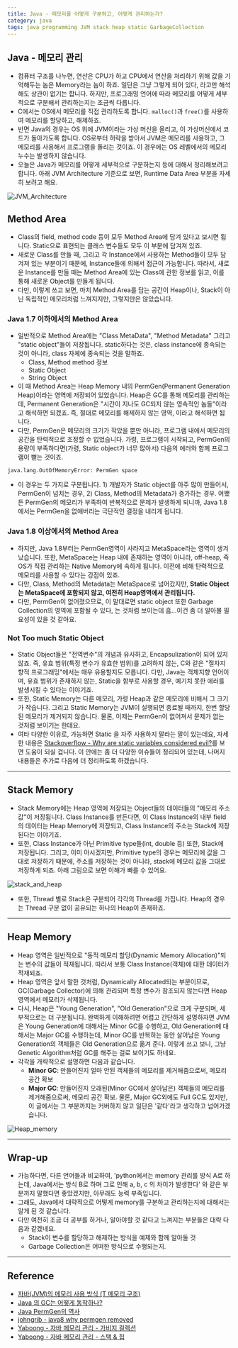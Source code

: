 ```yaml
---
title: Java - 메모리를 어떻게 구분하고, 어떻게 관리하는가?
category: java
tags: java programming JVM stack heap static GarbageCollection
---
```


## Java - 메모리 관리

- 컴퓨터 구조를 나누면, 연산은 CPU가 하고 CPU에서 연산을 처리하기 위해 값을 기억해두는 놈은 Memory라는 놈이 하죠. 일단은 그냥 그렇게 되어 있다, 라고만 해석해도 상관이 없기는 합니다. 하지만, 프로그래밍 언어에 따라 메모리를 어떻게 세부적으로 구분해서 관리하는지는 조금씩 다릅니다.
- C에서는 OS에서 메모리를 직접 관리하도록 합니다. `malloc()`과 `free()`를 사용하여 메모리를 할당하고, 해제하죠.
- 반면 Java의 경우는 OS 위에 JVM이라는 가상 머신을 올리고, 이 가상머신에서 코드가 돌아가도록 합니다. OS로부터 허락을 받아서 JVM은 메모리를 사용하고, 그 메모리를 사용해서 프로그램을 돌리는 것이죠. 이 경우에는 OS 레벨에서의 메모리 누수는 발생하지 않습니다.
- 오늘은 Java가 메모리를 어떻게 세부적으로 구분하는지 등에 대해서 정리해보려고 합니다. 아래 JVM Architecture 기준으로 보면, Runtime Data Area 부분을 자세히 보려고 해요.

![JVM_Architecture](https://i2.wp.com/blogitwithsatyam.com/wp-content/uploads/2018/06/jvm-architecture.png?resize=720%2C471&ssl=1)

## Method Area 

- Class의 field, method code 등이 모두 Method Area에 담겨 있다고 보시면 됩니다. Static으로 표현되는 클래스 변수들도 모두 이 부분에 담겨져 있죠.
- 새로운 Class를 만들 때, 그리고 각 Instance에서 사용하는 Method들이 모두 담겨져 있는 부분이기 때문에, Instance들에 의해서 접근이 가능합니다. 따라서, 새로운 Instance를 만들 때는 Method Area에 있는 Class에 관한 정보를 읽고, 이를 통해 새로운 Object를 만들게 됩니다.
- 다만, 이렇게 쓰고 보면, 마치 Method Area를 담는 공간이 Heap이나, Stack이 아닌 독립적인 메모리처럼 느껴지지만, 그렇지만은 않았습니다.

### Java 1.7 이하에서의 Method Area

- 일반적으로 Method Area에는 "Class MetaData", "Method Metadata" 그리고 "static object"들이 저장됩니다. static하다는 것은, class instance에 종속되는 것이 아니라, class 자체에 종속되는 것을 말하죠. 
  - Class, Method method 정보
  - Static Object
  - String Object
- 이 때 Method Area는 Heap Memory 내의 PermGen(Permanent Generation Heap)이라는 영역에 저장되어 있었습니다. Heap은 GC를 통해 메모리를 관리하는데, Permanent Generation은 "시간이 지나도 GC되지 않는 영속적인 놈들"이라고 해석하면 되겠죠. 즉, 절대로 메모리를 해제하지 않는 영역, 이라고 해석하면 됩니다.
- 다만, PermGen은 메모리의 크기가 작았을 뿐만 아니라, 프로그램 내에서 메모리의 공간을 탄력적으로 조정할 수 없었습니다. 가령, 프로그램이 시작되고, PermGen의 용량이 부족하다면(가령, Static object가 너무 많아서) 다음의 에러와 함께 프로그램이 뻗는 것이죠.

```plaintext
java.lang.OutOfMemoryError: PermGen space
```

- 이 경우는 두 가지로 구분됩니다. 1) 개발자가 Static object를 아주 많이 만들어서, PermGen이 넘치는 경우, 2) Class, Method의 Metadata가 증가하는 경우. 어쨌든 PermGen의 메모리가 부족하여 반복적으로 문제가 발생하게 되니까, Java 1.8에서는 PermGen을 없애버리는 극단적인 결정을 내리게 됩니다.

### Java 1.8 이상에서의 Method Area 

- 하지만, Java 1.8부터는 PermGen영역이 사라지고 MetaSpace라는 영역이 생겨났습니다. 또한, MetaSpace는 Heap 내에 존재하는 영역이 아니라, off-heap, 즉 OS가 직접 관리하는 Native Memory에 속하게 됩니다. 이전에 비해 탄력적으로 메모리를 사용할 수 있다는 강점이 있죠.
- 다만, Class, Method의 Metadata는 MetaSpace로 넘어갔지만, **Static Object는 MetaSpace에 포함되지 않고, 여전히 Heap영역에서 관리됩니다.**
- 다만, PermGen이 없어졌으므로, 이 말대로면 static object 또한 Garbage Collection의 영역에 포함될 수 있다, 는 것처럼 보이는데 흠...이건 좀 더 알아볼 필요성이 있을 것 같아요.

### Not Too much Static Object

- Static Object들은 "전역변수"의 개념과 유사하고, Encapsulization이 되어 있지 않죠. 즉, 유효 범위(특정 변수가 유효한 범위)를 고려하지 않는, C와 같은 "절차지향적 프로그래밍"에서는 매우 유용할지도 모릅니다. 다만, Java는 객체지향 언어이며, 유효 범위가 존재하지 않는, Static을 함부로 사용할 경우, 예기치 못한 에러를 발생시킬 수 있다는 이야기죠. 
- 또한, Static Memory는 다른 메모리, 가령 Heap과 같은 메모리에 비해서 그 크기가 작습니다. 그리고 Static Memory는 JVM이 실행되면 종료될 때까지, 한번 할당된 메모리가 제거되지 않습니다. 물론, 이제는 PermGen이 없어져서 문제가 없는 것처럼 보이기는 한데요.
- 여타 다양한 이유로, 가능하면 Static 을 자주 사용하지 말라는 말이 있는데요, 자세한 내용은 [Stackoverflow - Why are static variables considered evil?](https://stackoverflow.com/questions/7026507/why-are-static-variables-considered-evil%22)를 보면 도움이 되실 겁니다. 이 안에는 좀 더 다양한 이슈들이 정리되어 있는데, 나머지 내용들은 추가로 다음에 더 정리하도록 하겠습니다.

---

## Stack Memory

- Stack Memory에는 Heap 영역에 저장되는 Object들의 데이터들의 "메모리 주소 값"이 저장됩니다. Class Instance를 만든다면, 이 Class Instance의 내부 field의 데이터는 Heap Memory에 저장되고, Class Instance의 주소는 Stack에 저장된다는 이야기죠.
- 또한, Class Instance가 아닌 Primitive type들(int, double 등) 또한, Stack에 저장됩니다. 그리고, 이미 아시겠지만, Primitive type의 경우는 메모리에 값을 그대로 저장하기 때문에, 주소를 저장하는 것이 아니라, stack에 메모리 값을 그대로 저장하게 되죠. 아래 그림으로 보면 이해가 빠를 수 있어요.

![stack_and_heap](https://img1.daumcdn.net/thumb/R800x0/?scode=mtistory2&fname=https%3A%2F%2Ft1.daumcdn.net%2Fcfile%2Ftistory%2F2458A349592E1C420F)

- 또한, Thread 별로 Stack은 구분되어 각각의 Thread를 가집니다. Heap의 경우는 Thread 구분 없이 공유되는 하나의 Heap이 존재하죠. 

---

## Heap Memory

- Heap 영역은 일반적으로 "동적 메모리 할당(Dynamic Memory Allocation)"되는 변수의 값들이 적재됩니다. 따라서 보통 Class Instance(객체)에 대한 데이터가 적재되죠.
- Heap 영역은 앞서 말한 것처럼, Dynamically Allocated되는 부분이므로, GC(Garbage Collector)에 의해 관리되며 특정 변수가 참조되지 않는다면 Heap 영역에서 메모리가 삭제됩니다.
- 다시, Heap은 "Young Generation", "Old Generation"으로 크게 구분되며, 세부적으로는 더 구분됩니다. 완벽하게 이해하려면 어렵고 간단하게 설명하자면 JVM은 Young Generation에 대해서는 Minor GC를 수행하고, Old Generation에 대해서는 Major GC를 수행하는데, Minor GC를 반복하는 동안 살아남은 Young Generation의 객체들은 Old Generation으로 옮겨 준다. 이렇게 쓰고 보니, 그냥 Genetic Algorithm처럼 GC를 해주는 걸로 보이기도 하네요.
- 각각을 개략적으로 설명하면 다음과 같습니다.
  - **Minor GC**: 만들어진지 얼마 안된 객체들의 메모리를 제거해줌으로써, 메모리 공간 확보
  - **Major GC**: 만들어진지 오래된(Minor GC에서 살아남은) 객체들의 메모리를 제거해줌으로써, 메모리 공간 확보. 물론, Major GC외에도 Full GC도 있지만, 이 글에서는 그 부분까지는 커버하지 않고 일단은 '같다'라고 생각하고 넘어가겠습니다.

![Heap_memory](https://img1.daumcdn.net/thumb/R800x0/?scode=mtistory2&fname=https%3A%2F%2Fblog.kakaocdn.net%2Fdn%2FdOYH4N%2Fbtqwn8TENCZ%2F4A8uclI4KEyKYBbIdki9Tk%2Fimg.png)

--- 

## Wrap-up

- 가능하다면, 다른 언어들과 비교하여, 'python에서는 memory 관리를 방식 A로 하는데, Java에서는 방식 B로 하며 그로 인해 a, b, c 의 차이가 발생한다' 와 같은 부분까지 말했다면 좋았겠지만, 아무래도 능력 부족입니다.
- 그래도, Java에서 대략적으로 어떻게 memory를 구분하고 관리하는지에 대해서는 알게 된 것 같습니다.
- 다만 여전히 조금 더 공부를 하거나, 알아야할 것 같다고 느껴지는 부분들은 대략 다음과 같겠네요.
  - Stack이 변수를 할당하고 해제하는 방식을 예제와 함께 알아둘 것
  - Garbage Collection은 어떠한 방식으로 수행되는지.

---

## Reference

- [자바(JVM)의 메모리 사용 방식 (T 메모리 구조)](https://siyoon210.tistory.com/124)
- [Java 의 GC는 어떻게 동작하나?](https://mirinae312.github.io/develop/2018/06/04/jvm_gc.html)
- [Java PermGen의 역사](https://blog.voidmainvoid.net/315)
- [johngrib - java8 why permgen removed](https://johngrib.github.io/wiki/java8-why-permgen-removed/)
- [Yaboong - 자바 메모리 관리 - 가비지 컬렉션](https://yaboong.github.io/java/2018/06/09/java-garbage-collection/)
- [Yaboong - 자바 메모리 관리 - 스택 & 힙](https://yaboong.github.io/java/2018/05/26/java-memory-management/)

